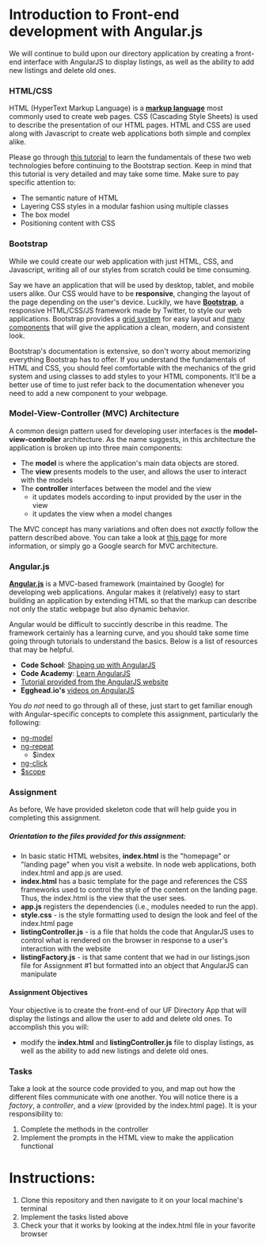# Introduction to Front-end development with Angular.js
We will continue to build upon our directory application by creating a front-end interface with AngularJS to display listings, as well as the ability to add new listings and delete old ones.

### HTML/CSS
HTML (HyperText Markup Language) is a [**markup language**](https://en.wikipedia.org/wiki/Markup_language) most commonly used to create web pages. CSS (Cascading Style Sheets) is used to describe the presentation of our HTML pages. HTML and CSS are used along with Javascript to create web applications both simple and complex alike. 

Please go through [this tutorial](http://learn.shayhowe.com) to learn the fundamentals of these two web technologies before continuing to the Bootstrap section. Keep in mind that this tutorial is very detailed and may take some time. Make sure to pay specific attention to:

- The semantic nature of HTML
- Layering CSS styles in a modular fashion using multiple classes
- The box model
- Positioning content with CSS

### Bootstrap
While we could create our web application with just HTML, CSS, and Javascript, writing all of our styles from scratch could be time consuming. 

Say we have an application that will be used by desktop, tablet, and mobile users alike. Our CSS would have to be **responsive**, changing the layout of the page depending on the user's device. Luckily, we have [**Bootstrap**](http://getbootstrap.com/), a responsive HTML/CSS/JS framework made by Twitter, to style our web applications. Bootstrap provides a [grid system](http://getbootstrap.com/css/#grid) for easy layout and [many components](http://getbootstrap.com/components/#nav) that will give the application a clean, modern, and consistent look. 

Bootstrap's documentation is extensive, so don't worry about memorizing everything Bootstrap has to offer. If you understand the fundamentals of HTML and CSS, you should feel comfortable with the mechanics of the grid system and using classes to add styles to your HTML components. It'll be a better use of time to just refer back to the documentation whenever you need to add a new component to your webpage. 

### Model-View-Controller (MVC) Architecture 
A common design pattern used for developing user interfaces is the **model-view-controller** architecture. As the name suggests, in this architecture the application is broken up into three main components: 

- The **model** is where the application's main data objects are stored. 
- The **view** presents models to the user, and allows the user to interact with the models
- The **controller** interfaces between the model and the view
    - it updates models according to input provided by the user in the view
    - it updates the view when a model changes

The MVC concept has many variations and often does not *exactly* follow the pattern described above. You can take a look at [this page](https://developer.chrome.com/apps/app_frameworks) for more information, or simply go a Google search for MVC architecture. 

### Angular.js 
[**Angular.js**](https://angularjs.org/) is a MVC-based framework (maintained by Google) for developing web applications. Angular makes it (relatively) easy to start building an application by extending HTML so that the markup can describe not only the static webpage but also dynamic behavior. 

Angular would be difficult to succintly describe in this readme. The framework certainly has a learning curve, and you should take some time going through tutorials to understand the basics. Below is a list of resources that may be helpful. 

- **Code School**: [Shaping up with AngularJS](https://www.codeschool.com/courses/shaping-up-with-angular-js)
- **Code Academy**: [Learn AngularJS](https://www.codecademy.com/learn/learn-angularjs)
- [Tutorial provided from the AngularJS website](https://docs.angularjs.org/tutorial)
- **Egghead.io's** [videos on AngularJS](https://egghead.io/technologies/angularjs)

You *do not* need to go through all of these, just start to get familiar enough with Angular-specific concepts to complete this assignment, particularly the following: 
- [ng-model](https://docs.angularjs.org/api/ng/directive/ngModel)
- [ng-repeat](https://docs.angularjs.org/api/ng/directive/ngRepeat)
    - $index
- [ng-click](https://docs.angularjs.org/api/ng/directive/ngClick)
- [$scope](https://docs.angularjs.org/guide/scope)

### Assignment 
As before, We have provided skeleton code that will help guide you in completing this assignment. 

##### Orientation to the files provided for this assignment:
- In basic static HTML websites, **index.html** is the "homepage" or "landing page" when you visit a website. In node web applications, both index.html and app.js are used. 
- **index.html** has a basic template for the page and references the CSS frameworks used to control the style of the content on the landing page. Thus, the index.html is the view that the user sees. 
- **app.js** registers the dependencies (i.e., modules needed to run the app).
- **style.css** - is the style formatting used to design the look and feel of the index.html page 
- **listingController.js** - is a file that holds the code that AngularJS uses to control what is rendered on the browser in response to a user's interaction with the website
- **listingFactory.js** - is that same content that we had in our listings.json file for Assignment #1 but formatted into an object that AngularJS can manipulate

#### Assignment Objectives
Your objective is to create the front-end of our UF Directory App that will display the listings and allow the user to add and delete old ones. 
To accomplish this you will:
- modify the **index.html** and **listingController.js** file to display listings, as well as the ability to add new listings and delete old ones.

### Tasks 
Take a look at the source code provided to you, and map out how the different files communicate with one another. You will notice there is a *factory*, a *controller*, and a *view* (provided by the index.html page). It is your responsibility to:

1. Complete the methods in the controller
2. Implement the prompts in the HTML view to make the application functional

# Instructions: 
1. Clone this repository and then navigate to it on your local machine's terminal 
2. Implement the tasks listed above
3. Check your that it works by looking at the index.html file in your favorite browser
